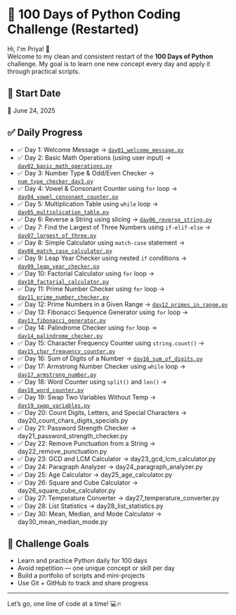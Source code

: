 # 🐍 100 Days of Python Coding Challenge (Restarted)

Hi, I'm Priya! 👋  
Welcome to my clean and consistent restart of the **100 Days of Python** challenge. My goal is to learn one new concept every day and apply it through practical scripts.

## 📅 Start Date
📆 June 24, 2025

## ✅ Daily Progress
- ✅ Day 1: Welcome Message → [`day01_welcome_message.py`](day01_welcome_message.py)
- ✅ Day 2: Basic Math Operations (using user input) → [`day02_basic_math_operations.py`](day02_basic_math_operations.py)
- ✅ Day 3: Number Type & Odd/Even Checker → [`num_type_checker_day3.py`](num_type_checker_day3.py)
- ✅ Day 4: Vowel & Consonant Counter using `for` loop → [`day04_vowel_consonant_counter.py`](day04_vowel_consonant_counter.py)
- ✅ Day 5: Multiplication Table using `while` loop → [`day05_multiplication_table.py`](day05_multiplication_table.py)
- ✅ Day 6: Reverse a String using slicing → [`day06_reverse_string.py`](day06_reverse_string.py)
- ✅ Day 7: Find the Largest of Three Numbers using `if-elif-else` → [`day07_largest_of_three.py`](day07_largest_of_three.py)
- ✅ Day 8: Simple Calculator using `match-case` statement → [`day08_match_case_calculator.py`](day08_match_case_calculator.py)
- ✅ Day 9: Leap Year Checker using nested `if` conditions → [`day09_leap_year_checker.py`](day09_leap_year_checker.py)
- ✅ Day 10: Factorial Calculator using `for` loop → [`day10_factorial_calculator.py`](day10_factorial_calculator.py)
- ✅ Day 11: Prime Number Checker using `for` loop → [`day11_prime_number_checker.py`](day11_prime_number_checker.py)
- ✅ Day 12: Prime Numbers in a Given Range → [`day12_primes_in_range.py`](day12_primes_in_range.py)
- ✅ Day 13: Fibonacci Sequence Generator using `for` loop → [`day13_fibonacci_generator.py`](day13_fibonacci_generator.py)
- ✅ Day 14: Palindrome Checker using `for` loop → [`day14_palindrome_checker.py`](day14_palindrome_checker.py)
- ✅ Day 15: Character Frequency Counter using `string.count()` → [`day15_char_frequency_counter.py`](day15_char_frequency_counter.py)
- ✅ Day 16: Sum of Digits of a Number → [`day16_sum_of_digits.py`](day16_sum_of_digits.py)
- ✅ Day 17: Armstrong Number Checker using `while` loop → [`day17_armstrong_number.py`](day17_armstrong_number.py)
- ✅ Day 18: Word Counter using `split()` and `len()` → [`day18_word_counter.py`](day18_word_counter.py)
- ✅ Day 19: Swap Two Variables Without Temp → [`day19_swap_variables.py`](day19_swap_variables.py)
- ✅ Day 20: Count Digits, Letters, and Special Characters → day20_count_chars_digits_specials.py
- ✅ Day 21: Password Strength Checker → day21_password_strength_checker.py
- ✅ Day 22: Remove Punctuation from a String → day22_remove_punctuation.py
- ✅ Day 23: GCD and LCM Calculator → day23_gcd_lcm_calculator.py
- ✅ Day 24: Paragraph Analyzer → day24_paragraph_analyzer.py
- ✅ Day 25: Age Calculator → day25_age_calculator.py
- ✅ Day 26: Square and Cube Calculator → day26_square_cube_calculator.py
- ✅ Day 27: Temperature Converter → day27_temperature_converter.py
- ✅ Day 28: List Statistics → day28_list_statistics.py
- ✅ Day 30: Mean, Median, and Mode Calculator → day30_mean_median_mode.py








## 🎯 Challenge Goals
- Learn and practice Python daily for 100 days
- Avoid repetition — one unique concept or skill per day
- Build a portfolio of scripts and mini-projects
- Use Git + GitHub to track and share progress

---

Let’s go, one line of code at a time! 💻🔥
